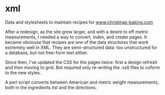 # xml
Data and stylesheets to maintain recipes for www.christmas-baking.com

After a redesign, as the site grew larger, and with a desire to off metric measurements, I needed a way to convert, index, and create pages. It became obviouse that recipes are one of the data structures that work extremely well in XML. They are semi-structured data: too unstructured for a database, but not free-form text either.

Since then, I've updated the CSS for the pages twice: first a design refresh and then moving to grid. Bot required only re-writing the .xslt files to coform to the new styles.

A perl script converts between American and metric weight measurements, both in the ingredients list and the directions.
